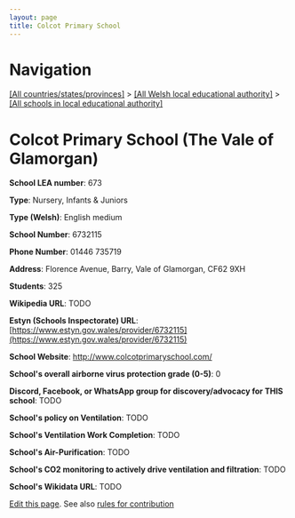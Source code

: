 ```yaml
---
layout: page
title: Colcot Primary School
---
```

# Navigation

[[All countries/states/provinces]](../../..) > [[All Welsh local educational authority]](../..) > [[All schools in local educational authority]](..)

# Colcot Primary School (The Vale of Glamorgan)

**School LEA number**: 673

**Type**: Nursery, Infants & Juniors

**Type (Welsh)**: English medium

**School Number**: 6732115

**Phone Number**: 01446 735719

**Address**: Florence Avenue, Barry, Vale of Glamorgan, CF62 9XH

**Students**: 325

**Wikipedia URL**: TODO

**Estyn (Schools Inspectorate) URL**: [https://www.estyn.gov.wales/provider/6732115](https://www.estyn.gov.wales/provider/6732115)

**School Website**: http://www.colcotprimaryschool.com/

**School's overall airborne virus protection grade (0-5)**: 0

**Discord, Facebook, or WhatsApp group for discovery/advocacy for THIS school**: TODO

**School's policy on Ventilation**: TODO

**School's Ventilation Work Completion**: TODO

**School's Air-Purification**: TODO

**School's CO2 monitoring to actively drive ventilation and filtration**: TODO

**School's Wikidata URL**: TODO




[Edit this page](https://github.com/ventilate-schools/Wales/edit/prif/./The_Vale_of_Glamorgan/Colcot_Primary_School.md). See also [rules for contribution](../../../contribution-rules/)